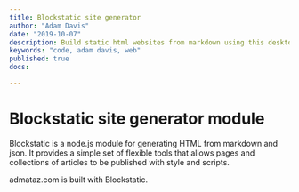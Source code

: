 ```yaml
---
title: Blockstatic site generator
author: "Adam Davis"
date: "2019-10-07"
description: Build static html websites from markdown using this desktop command line package
keywords: "code, adam davis, web"
published: true
docs:

---
```


# Blockstatic site generator module

Blockstatic is a node.js module for generating HTML from markdown and json. It provides a simple set of flexible tools that allows pages and collections of articles to be published with style and scripts.

admataz.com is built with Blockstatic.
